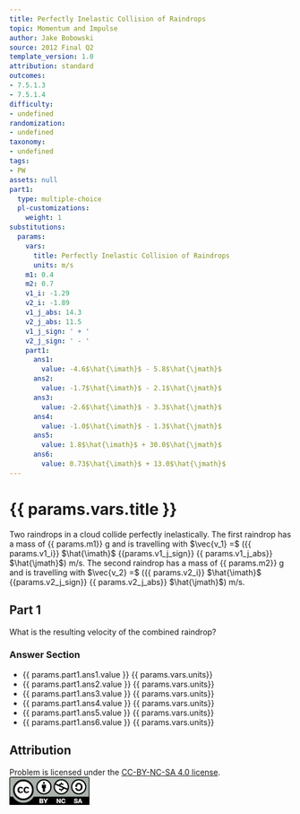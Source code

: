 ```yaml
---
title: Perfectly Inelastic Collision of Raindrops
topic: Momentum and Impulse
author: Jake Bobowski
source: 2012 Final Q2
template_version: 1.0
attribution: standard
outcomes:
- 7.5.1.3
- 7.5.1.4
difficulty:
- undefined
randomization:
- undefined
taxonomy:
- undefined
tags:
- PW
assets: null
part1:
  type: multiple-choice
  pl-customizations:
    weight: 1
substitutions:
  params:
    vars:
      title: Perfectly Inelastic Collision of Raindrops
      units: m/s
    m1: 0.4
    m2: 0.7
    v1_i: -1.29
    v2_i: -1.89
    v1_j_abs: 14.3
    v2_j_abs: 11.5
    v1_j_sign: ' + '
    v2_j_sign: ' - '
    part1:
      ans1:
        value: -4.6$\hat{\imath}$ - 5.8$\hat{\jmath}$
      ans2:
        value: -1.7$\hat{\imath}$ - 2.1$\hat{\jmath}$
      ans3:
        value: -2.6$\hat{\imath}$ - 3.3$\hat{\jmath}$
      ans4:
        value: -1.0$\hat{\imath}$ - 1.3$\hat{\jmath}$
      ans5:
        value: 1.8$\hat{\imath}$ + 30.0$\hat{\jmath}$
      ans6:
        value: 0.73$\hat{\imath}$ + 13.0$\hat{\jmath}$
---
```

# {{ params.vars.title }}
Two raindrops in a cloud collide perfectly inelastically. The first raindrop has a mass of {{ params.m1}} g and is travelling with $\vec{v_1} =$ ({{ params.v1_i}} $\hat{\imath}$ {{params.v1_j_sign}} {{ params.v1_j_abs}} $\hat{\jmath}$) m/s.
The second raindrop has a mass of {{ params.m2}} g and is travelling with $\vec{v_2} =$ ({{ params.v2_i}} $\hat{\imath}$ {{params.v2_j_sign}} {{ params.v2_j_abs}} $\hat{\jmath}$) m/s.

## Part 1

What is the resulting velocity of the combined raindrop?

### Answer Section

- {{ params.part1.ans1.value }} {{ params.vars.units}}
- {{ params.part1.ans2.value }} {{ params.vars.units}}
- {{ params.part1.ans3.value }} {{ params.vars.units}}
- {{ params.part1.ans4.value }} {{ params.vars.units}}
- {{ params.part1.ans5.value }} {{ params.vars.units}}
- {{ params.part1.ans6.value }} {{ params.vars.units}}

## Attribution

Problem is licensed under the [CC-BY-NC-SA 4.0 license](https://creativecommons.org/licenses/by-nc-sa/4.0/).<br> ![The Creative Commons 4.0 license requiring attribution-BY, non-commercial-NC, and share-alike-SA license.](https://raw.githubusercontent.com/firasm/bits/master/by-nc-sa.png)
